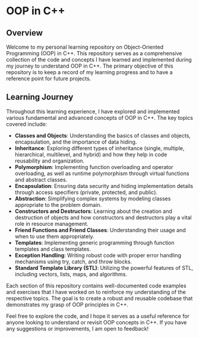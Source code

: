 # OOP in C++

## Overview

Welcome to my personal learning repository on Object-Oriented Programming (OOP) in C++. This repository serves as a comprehensive collection of the code and concepts I have learned and implemented during my journey to understand OOP in C++. The primary objective of this repository is to keep a record of my learning progress and to have a reference point for future projects.

## Learning Journey

Throughout this learning experience, I have explored and implemented various fundamental and advanced concepts of OOP in C++. The key topics covered include:

- **Classes and Objects**: Understanding the basics of classes and objects, encapsulation, and the importance of data hiding.
- **Inheritance**: Exploring different types of inheritance (single, multiple, hierarchical, multilevel, and hybrid) and how they help in code reusability and organization.
- **Polymorphism**: Implementing function overloading and operator overloading, as well as runtime polymorphism through virtual functions and abstract classes.
- **Encapsulation**: Ensuring data security and hiding implementation details through access specifiers (private, protected, and public).
- **Abstraction**: Simplifying complex systems by modeling classes appropriate to the problem domain.
- **Constructors and Destructors**: Learning about the creation and destruction of objects and how constructors and destructors play a vital role in resource management.
- **Friend Functions and Friend Classes**: Understanding their usage and when to use them appropriately.
- **Templates**: Implementing generic programming through function templates and class templates.
- **Exception Handling**: Writing robust code with proper error handling mechanisms using try, catch, and throw blocks.
- **Standard Template Library (STL)**: Utilizing the powerful features of STL, including vectors, lists, maps, and algorithms.

Each section of this repository contains well-documented code examples and exercises that I have worked on to reinforce my understanding of the respective topics. The goal is to create a robust and reusable codebase that demonstrates my grasp of OOP principles in C++.

Feel free to explore the code, and I hope it serves as a useful reference for anyone looking to understand or revisit OOP concepts in C++. If you have any suggestions or improvements, I am open to feedback!
